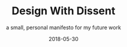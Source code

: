 ---
title: Design With Dissent
subtitle: a small, personal manifesto for my future work
date: 2018-05-30
description: ✎ solo developer
project_url: https://odd-hours.itch.io/fishbowl
featured_image: fishbowl.gif
accent_color: '#c9fcd3'
gallery_images:
  - fishbowl.gif
---